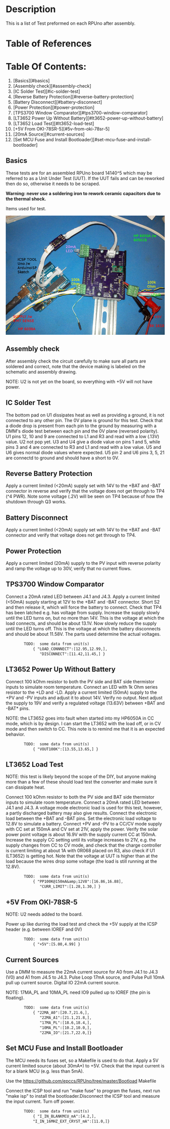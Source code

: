 # Description

This is a list of Test preformed on each RPUno after assembly.

# Table of References


# Table Of Contents:

1. [Basics][#basics]
2. [Assembly check][#assembly-check]
3. [IC Solder Test][#ic-solder-test]
4. [Reverse Battery Protection][#reverse-battery-protection]
5. [Battery Disconnect][#battery-disconnect]
6. [Power Protection][#power-protection]
7. [TPS3700 Window Comparator][#tps3700-window-comparator]
8. [LT3652 Power Up Without Battery][#lt3652-power-up-without-battery]
9. [LT3652 Load Test][#lt3652-load-test]
10. [+5V From OKI-78SR-5][#5v-from-oki-78sr-5]
11. [20mA Source][#current-sources]
12. [Set MCU Fuse and Install Bootloader][#set-mcu-fuse-and-install-bootloader]


## Basics

These tests are for an assembled RPUno board 14140^5 which may be referred to as a Unit Under Test (UUT). If the UUT fails and can be reworked then do so, otherwise it needs to be scraped. 

**Warning: never use a soldering iron to rework ceramic capacitors due to the thermal shock.**
    
Items used for test.

![ItemsUsedForTest](https://raw.githubusercontent.com/epccs/RPUno/master/Hardware/Testing/14140,ItemsUsedForTest.jpg "RPUno Items Used For Test")


## Assembly check

After assembly check the circuit carefully to make sure all parts are soldered and correct, note that the device making is labeled on the schematic and assembly drawing.
    
NOTE: U2 is not yet on the board, so everything with +5V will not have power.


## IC Solder Test

The bottom pad on U1 dissipates heat as well as providing a ground, it is not connected to any other pin. The 0V plane is ground for this test. Check that a diode drop is present from each pin to the ground by measuring with a DMM's diode test between each pin and the 0V plane (reversed polarity). U1 pins 12, 10 and 9 are connected to L1 and R3 and read with a low (.13V) value. U2 not pop yet. U3 and U4 give a diode value on pins 1 and 5, while pins 3 and 4 are connected to R3 and L1 and read with a low value. U5 and U6 gives normal diode values where expected. U5 pin 2 and U6 pins 3, 5, 21 are connectd to ground and should have a short to 0V.


## Reverse Battery Protection

Apply a current limited (&lt;20mA) supply set with 14V to the +BAT and -BAT connector in reverse and verify that the voltage does not get through to TP4 (^4 PWR). Note some voltage (.2V) will be seen on TP4 because of how the shutdown through Q3 works.
    

## Battery Disconnect

Apply a current limited (&lt;20mA) supply set with 14V to the +BAT and -BAT connector and verify that voltage does not get through to TP4. 


## Power Protection

Apply a current limited (20mA) supply to the PV input with reverse polarity and ramp the voltage up to 30V, verify that no current flows.


## TPS3700 Window Comparator 

Connect a 20mA rated LED between J4.1 and J4.3. Apply a current limited (&lt;50mA) supply starting at 12V to the +BAT and -BAT connector. Short S2 and then release it, which will force the battery to connect. Check that TP4 has been latched e.g. has voltage from supply. Increase the supply slowly until the LED turns on, but no more than 14V. This is the voltage at which the load connects, and should be about 13.1V. Now slowly reduce the supply until the LED turns off. This is the voltage at which the battery disconnects and should be about 11.58V. The parts used determine the actual voltages. 

```
        TODO:  some data from unit(s)
            { "LOAD_CONNNECT":[12.95,12.99,],
               "DISCONNECT":[11.42,11.45,] }
```


## LT3652 Power Up Without Battery

Connect 100 kOhm resistor to both the PV side and BAT side thermistor inputs to simulate room temperature. Connect an LED with 1k Ohm series resistor to the +LD and -LD. Apply a current limited (50mA) supply to the +PV and -PV inputs and adjust it to about 14V. Verify no output.  Next adjust the supply to 19V and verify a regulated voltage (13.63V) between +BAT and -BAT* pins. 

NOTE: the LT3652 goes into fault when started into my HP6050A in CC mode, which is by design. I can start the LT3652 with the load off, or in CV mode and then switch to CC. This note is to remind me that it is an expected behavior.

```
        TODO:  some data from unit(s)
            { "VOUT100K":[13.55,13.65,] }
```


## LT3652 Load Test

NOTE: this test is likely beyond the scope of the DIY, but anyone making more than a few of these should load test the converter and make sure it can dissipate heat.

Connect 100 kOhm resistor to both the PV side and BAT side thermistor inputs to simulate room temperature. Connect a 20mA rated LED between J4.1 and J4.3. A voltage mode electronic load is used for this test, however, a partly discharged battery may also give results. Connect the electronic load between  the +BAT and -BAT pins. Set the electronic load voltage to 12.8V to simulate a battery. Connect +PV and -PV to a CC/CV mode supply with CC set at 150mA and CV set at 21V, apply the power. Verify the solar power point voltage is about 16.9V with the supply current CC at 150mA. Increase the supply CC setting until its voltage increases to 21V, e.g. the supply changes from CC to CV mode, and check that the charge controller is current limiting at about 1A with 0R068 placed on R3, also check if U1 (LT3652) is getting hot. Note that the voltage at UUT is higher than at the load because the wires drop some voltage (the load is still running at the 12.8V). 

```
        TODO:  some data from unit(s)
            { "PP100K@150mA&amp;12V8":[16.86,16.88],
               "CURR_LIMIT":[1.28,1.30,] }
```


## +5V From OKI-78SR-5

NOTE: U2 needs added to the board.

Power up like durring the load test and check the +5V supply at the ICSP header (e.g. between IOREF and 0V)

```
        TODO:  some data from unit(s)
            { "+5V":[5.00,4.99] }
```

## Current Sources

Use a DMM to measure the 22mA current source for A0 from J4.1 to J4.3 (V0) and A1 from J4.5 to J4.3. Pulse Loop 17mA source, and Pulse Pull 10mA pull up current source. Digital IO 22mA current source. 
    
NOTE: 17MA_PL and 10MA_PL need IO9 pulled up to IOREF (the pin is floating).

```
        TODO:  some data from unit(s)
            { "22MA_A0":[20.7,21.6,],
               "22MA_A1":[21.1,21.8,],
               "17MA_PL":[18.6,18.4,],
               "10MA_PL":[10.2,10.0,],
               "22MA_IO":[21.7,22.0,]}
```


## Set MCU Fuse and Install Bootloader

The MCU needs its fuses set, so a Makefile is used to do that. Apply a 5V current limited source (about 30mA*) to +5V. Check that the input current is for a blank MCU (e.g. less than 5mA).

Use the <https://github.com/epccs/RPUno/tree/master/Bootload> Makefile 

Connect the ICSP tool and run "make fuse" to program the fuses, next run "make isp" to install the bootloader.Disconnect the ICSP tool and measure the input current. Turn off power.

```
        TODO:  some data from unit(s)
            { "I_IN_BLANKMCU_mA":[4.2,],
            "I_IN_16MHZ_EXT_CRYST_mA":[11.0,]}
```

